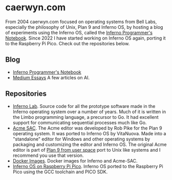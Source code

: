 # caerwyn.com

From 2004 caerwyn.com focused on operating systems from Bell Labs, especially the philosophy of Unix, Plan 9 and Inferno OS, by hosting a blog of experiments using the Inferno OS, called the [Inferno Programmer's Notebook](http://ipn.caerwyn.com).  Since 2022 I have started working on Inferno OS again, porting it to the Raspberry Pi Pico.  Check out the repositories below.

## Blog
* [Inferno Programmer's Notebook](http://ipn.caerwyn.com)
* [Medium Essays](https://medium.com/@caerwynj) A few articles on AI.

## Repositories
* [Inferno Lab](https://github.com/caerwynj/inferno-lab). Source code for all the prototype software made in the Inferno operating system over a number of years. Much of it is written in the Limbo programming language, a precursor to Go. It had excellent support for communicating sequential processes much like Go.
* [Acme SAC](https://github.com/caerwynj/acme-sac). The Acme editor was developed by Rob Pike for the Plan 9 operating system. It was ported to Inferno OS by VitaNuova.  Made into  a "standalone" editor for Windows and other operating systems by packaging and customizing the editor and Inferno OS. The original Acme editor is part of [Plan 9 from user space](https://9fans.github.io/plan9port/) port to Unix like systems and I recommend you use that version.
* [Docker Images](https://hub.docker.com/u/caerwyn). Docker images for Inferno and Acme-SAC.
* [Inferno OS on Raspberry Pi Pico](https://github.com/caerwynj/inferno-os/tree/pico).  Inferno OS ported to the Raspberry Pi Pico using the GCC toolchain and PICO SDK.
